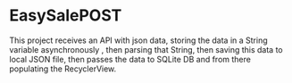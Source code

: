 # EasySalePOST
This project receives an API with json data, storing the data in a String variable asynchronously , then parsing that String, then saving this data to local JSON file, then passes the data to SQLite DB and from there populating the RecyclerView.
